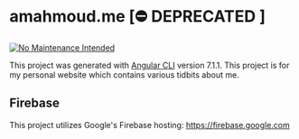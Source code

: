 # amahmoud.me [⛔️ DEPRECATED ]
[![No Maintenance Intended](http://unmaintained.tech/badge.svg)](http://unmaintained.tech/)

This project was generated with [Angular CLI](https://github.com/angular/angular-cli) version 7.1.1.
This project is for my personal website which contains various tidbits about me.

## Firebase

This project utilizes Google's Firebase hosting: https://firebase.google.com
